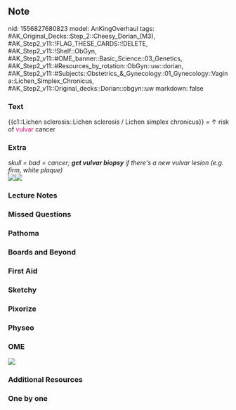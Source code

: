 ## Note
nid: 1556827680823
model: AnKingOverhaul
tags: #AK_Original_Decks::Step_2::Cheesy_Dorian_(M3), #AK_Step2_v11::!FLAG_THESE_CARDS::!DELETE, #AK_Step2_v11::!Shelf::ObGyn, #AK_Step2_v11::#OME_banner::Basic_Science::03_Genetics, #AK_Step2_v11::#Resources_by_rotation::ObGyn::uw::dorian, #AK_Step2_v11::#Subjects::Obstetrics_&_Gynecology::01_Gynecology::Vagina::Lichen_Simplex_Chronicus, #AK_Step2_v11::Original_decks::Dorian::obgyn::uw
markdown: false

### Text
{{c1::Lichen sclerosis::Lichen sclerosis / Lichen simplex
chronicus}} = ↑ risk of <font color="#FC0280">vulvar</font> cancer

### Extra
<div>
  <i>skull = bad = cancer; <b>get vulvar biopsy</b> if there's a
  new vulvar lesion (e.g. firm, white plaque)</i>
</div>
<div>
  <i><img src="paste-8837758499946497.jpg"><img src=
  "img-78163-800-0.GIF"></i>
</div>

### Lecture Notes


### Missed Questions


### Pathoma


### Boards and Beyond


### First Aid


### Sketchy


### Pixorize


### Physeo


### OME
<div class="ome-widget">
  <a href="https://onlinemeded.org/spa/obgyn?ref=anki"><img src=
  "_OME_AnkiFlashcards_Topic_6.png"></a>
</div>

### Additional Resources


### One by one

